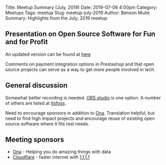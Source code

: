 Title: Meetup Summary (July, 2019)
Date: 2019-07-06 4:00pm
Category: Meetups
Tags: meetup
Slug: meetup-july-2019
Author: Benson Muite
Summary: Highlights from the July, 2019 meetup.

## Presentation on Open Source Software for Fun and for Profit

An updated version can be found at [here](https://bkmgit.gitlab.io/presentations/prestashop)

Comments on payment integration options in Prestashop and that open source projects can serve as a way to get more people 
involved in tech. 

## General discussion

Somewhat better recording is needed. [OBS studio](https://obsproject.com/) is one option. A number of others are listed at 
[Itsfoss](https://itsfoss.com/best-linux-screen-recorders/).

Need to encourage sponsors in addition to [Ona](https://ona.io/). Translation helpful, but need to find
high impact projects and encourage reuse of existing open source software where it fits real needs.

## Meeting sponsors

* [Ona](https://ona.io/) - Helping you do amazing things with data
* [Cloudflare](https://www.cloudflare.com/) - faster internet with [1.1.1.1](https://1.1.1.1/)
